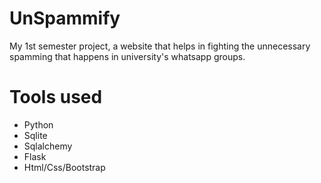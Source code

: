 # UnSpammify
My 1st semester project, a website that helps in fighting the unnecessary spamming that happens in university's whatsapp groups.
# Tools used
- Python
- Sqlite
- Sqlalchemy
- Flask
- Html/Css/Bootstrap
